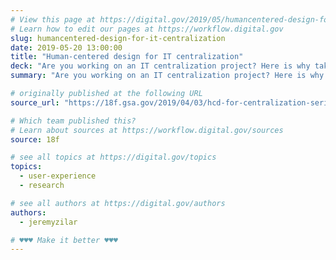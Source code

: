 ```yaml
---
# View this page at https://digital.gov/2019/05/humancentered-design-for-it-centralization
# Learn how to edit our pages at https://workflow.digital.gov
slug: humancentered-design-for-it-centralization
date: 2019-05-20 13:00:00
title: "Human-centered design for IT centralization"
deck: "Are you working on an IT centralization project? Here is why taking the time to prioritize users is important and will result in services that work better for the people you serve."
summary: "Are you working on an IT centralization project? Here is why taking the time to prioritize users is important and will result in services that work better for the people you serve."

# originally published at the following URL
source_url: "https://18f.gsa.gov/2019/04/03/hcd-for-centralization-series-1-why-prioritizing-users-is-important/"

# Which team published this?
# Learn about sources at https://workflow.digital.gov/sources
source: 18f

# see all topics at https://digital.gov/topics
topics: 
  - user-experience
  - research

# see all authors at https://digital.gov/authors
authors: 
  - jeremyzilar

# ♥♥♥ Make it better ♥♥♥
---
```

